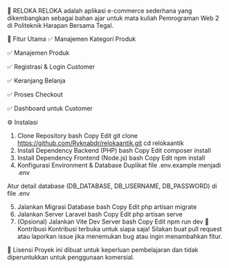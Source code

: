 🛒 RELOKA
RELOKA adalah aplikasi e-commerce sederhana yang dikembangkan sebagai bahan ajar untuk mata kuliah Pemrograman Web 2 di Politeknik Harapan Bersama Tegal.

🚀 Fitur Utama
✅ Manajemen Kategori Produk

✅ Manajemen Produk

✅ Registrasi & Login Customer

✅ Keranjang Belanja

✅ Proses Checkout

✅ Dashboard untuk Customer

⚙️ Instalasi
1. Clone Repository
bash
Copy
Edit
git clone https://github.com/Ryknabdr/relokaantik.git
cd relokaantik
2. Install Dependency Backend (PHP)
bash
Copy
Edit
composer install
3. Install Dependency Frontend (Node.js)
bash
Copy
Edit
npm install
4. Konfigurasi Environment & Database
Duplikat file .env.example menjadi .env

Atur detail database (DB_DATABASE, DB_USERNAME, DB_PASSWORD) di file .env

5. Jalankan Migrasi Database
bash
Copy
Edit
php artisan migrate
6. Jalankan Server Laravel
bash
Copy
Edit
php artisan serve
7. (Opsional) Jalankan Vite Dev Server
bash
Copy
Edit
npm run dev
🤝 Kontribusi
Kontribusi terbuka untuk siapa saja!
Silakan buat pull request atau laporkan issue jika menemukan bug atau ingin menambahkan fitur.

📄 Lisensi
Proyek ini dibuat untuk keperluan pembelajaran dan tidak diperuntukkan untuk penggunaan komersial.
